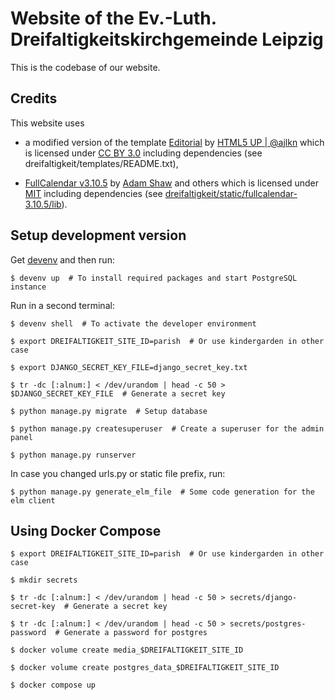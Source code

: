 # Website of the Ev.-Luth. Dreifaltigkeitskirchgemeinde Leipzig

This is the codebase of our website.


## Credits

This website uses

* a modified version of the template [Editorial](https://html5up.net/editorial) by [HTML5 UP | @ajlkn](https://html5up.net/) which is licensed under [CC BY 3.0](https://creativecommons.org/licenses/by/3.0/) including dependencies (see dreifaltigkeit/templates/README.txt),

* [FullCalendar v3.10.5](https://fullcalendar.io/) by [Adam Shaw](http://arshaw.com/) and others which is licensed under [MIT](https://github.com/fullcalendar/fullcalendar/blob/v3.10.5/LICENSE.txt) including dependencies (see [dreifaltigkeit/static/fullcalendar-3.10.5/lib](dreifaltigkeit/static/fullcalendar-3.10.5/lib)).


## Setup development version

Get [devenv](https://devenv.sh/) and then run:

    $ devenv up  # To install required packages and start PostgreSQL instance

Run in a second terminal:

    $ devenv shell  # To activate the developer environment

    $ export DREIFALTIGKEIT_SITE_ID=parish  # Or use kindergarden in other case

    $ export DJANGO_SECRET_KEY_FILE=django_secret_key.txt

    $ tr -dc [:alnum:] < /dev/urandom | head -c 50 > $DJANGO_SECRET_KEY_FILE  # Generate a secret key

    $ python manage.py migrate  # Setup database

    $ python manage.py createsuperuser  # Create a superuser for the admin panel

    $ python manage.py runserver

In case you changed urls.py or static file prefix, run:

    $ python manage.py generate_elm_file  # Some code generation for the elm client


## Using Docker Compose

    $ export DREIFALTIGKEIT_SITE_ID=parish  # Or use kindergarden in other case

    $ mkdir secrets

    $ tr -dc [:alnum:] < /dev/urandom | head -c 50 > secrets/django-secret-key  # Generate a secret key

    $ tr -dc [:alnum:] < /dev/urandom | head -c 50 > secrets/postgres-password  # Generate a password for postgres

    $ docker volume create media_$DREIFALTIGKEIT_SITE_ID

    $ docker volume create postgres_data_$DREIFALTIGKEIT_SITE_ID

    $ docker compose up
